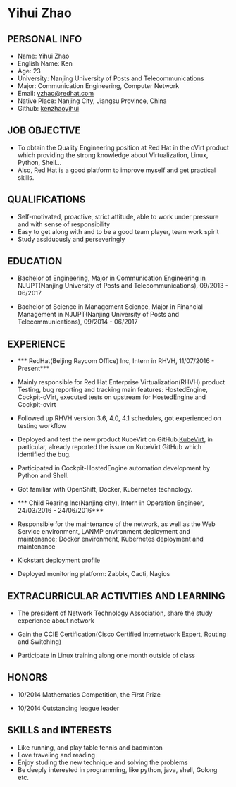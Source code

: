 # Yihui Zhao 

## PERSONAL INFO
* Name: Yihui Zhao
* English Name: Ken
* Age: 23
* University: Nanjing University of Posts and Telecommunications
* Major: Communication Engineering, Computer Network
* Email: yzhao@redhat.com
* Native Place: Nanjing City, Jiangsu Province, China
* Github: [kenzhaoyihui](https://github.com/kenzhaoyihui)

## JOB OBJECTIVE
* To obtain the Quality Engineering position at Red Hat in the oVirt product which providing the strong knowledge about Virtualization, Linux, Python, Shell...
* Also, Red Hat is a good platform to improve myself and get practical skills.

## QUALIFICATIONS
* Self-motivated, proactive, strict attitude, able to work under pressure and with sense of responsibility
* Easy to get along with and to be a good team player, team work spirit
* Study assiduously and perseveringly

## EDUCATION
* Bachelor of Engineering, Major in Communication Engineering in NJUPT(Nanjing University of Posts and Telecommunications), 09/2013 - 06/2017

* Bachelor of Science in Management Science, Major in Financial Management in NJUPT(Nanjing University of Posts and Telecommunications), 09/2014 - 06/2017

##  EXPERIENCE
- *** RedHat(Beijing Raycom Office) Inc,  Intern in RHVH, 11/07/2016 - Present***
 * Mainly responsible for Red Hat Enterprise Virtualization(RHVH) product Testing, bug reporting and tracking main features: HostedEngine, Cockpit-oVirt, executed tests on upstream for HostedEngine and Cockpit-ovirt

 * Followed up RHVH version 3.6, 4.0, 4.1 schedules, got experienced on testing workflow
 
 * Deployed and test the new product KubeVirt on GitHub.[KubeVirt](https://github.com/kubevirt/kubevirt), in particular, already reported the issue on KubeVirt GitHub which identified the bug. 
 
 * Participated in Cockpit-HostedEngine automation development by Python and Shell.
 
 * Got familiar with OpenShift, Docker, Kubernetes technology. 
 
- *** Child Rearing Inc(Nanjing city), Intern in Operation Engineer, 24/03/2016 - 24/06/2016***
 * Responsible for the maintenance of the network, as well as the Web Service environment, LANMP environment deployment and maintenance; Docker environment, Kubernetes deployment and maintenance
 
 * Kickstart deployment profile

 * Deployed monitoring platform: Zabbix, Cacti, Nagios 

## EXTRACURRICULAR ACTIVITIES AND LEARNING
 * The president of Network Technology Association, share the study experience about network 

 * Gain the CCIE Certification(Cisco Certified Internetwork Expert, Routing and Switching)

 * Participate in Linux training along one month outside of class

## HONORS
* 10/2014 Mathematics Competition, the First Prize

* 10/2014 Outstanding league leader

## SKILLS and INTERESTS
* Like running, and play table tennis and badminton
* Love traveling and reading
* Enjoy studing the new technique and solving the problems
* Be deeply interested in programming, like python, java, shell, Golong etc.
